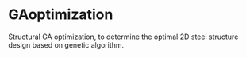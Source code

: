 # GAoptimization
Structural GA optimization, to determine the optimal 2D steel structure design based on genetic algorithm.
